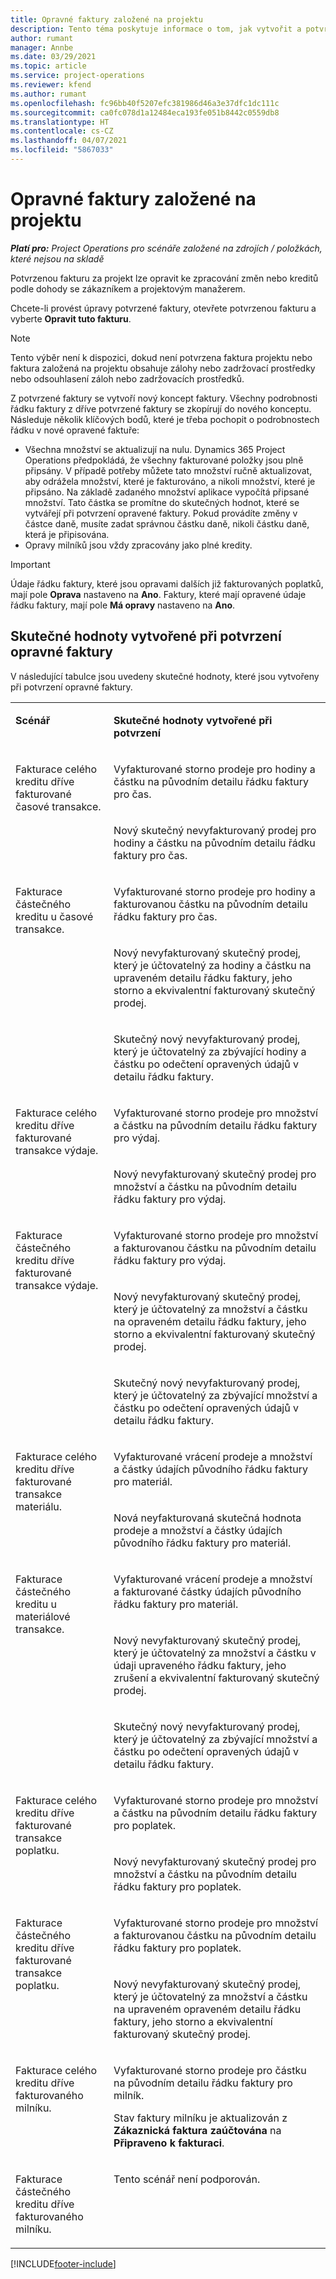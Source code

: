 ```yaml
---
title: Opravné faktury založené na projektu
description: Tento téma poskytuje informace o tom, jak vytvořit a potvrdit opravné faktury založené na projektu v Project Operations.
author: rumant
manager: Annbe
ms.date: 03/29/2021
ms.topic: article
ms.service: project-operations
ms.reviewer: kfend
ms.author: rumant
ms.openlocfilehash: fc96bb40f5207efc381986d46a3e37dfc1dc111c
ms.sourcegitcommit: ca0fc078d1a12484eca193fe051b8442c0559db8
ms.translationtype: HT
ms.contentlocale: cs-CZ
ms.lasthandoff: 04/07/2021
ms.locfileid: "5867033"
---
```

# <a name="corrective-project-based-invoices"></a>Opravné faktury založené na projektu

_**Platí pro:** Project Operations pro scénáře založené na zdrojích / položkách, které nejsou na skladě_

Potvrzenou fakturu za projekt lze opravit ke zpracování změn nebo kreditů podle dohody se zákazníkem a projektovým manažerem.

Chcete-li provést úpravy potvrzené faktury, otevřete potvrzenou fakturu a vyberte **Opravit tuto fakturu**. 

> [!NOTE]
> Tento výběr není k dispozici, dokud není potvrzena faktura projektu nebo faktura založená na projektu obsahuje zálohy nebo zadržovací prostředky nebo odsouhlasení záloh nebo zadržovacích prostředků.

Z potvrzené faktury se vytvoří nový koncept faktury. Všechny podrobnosti řádku faktury z dříve potvrzené faktury se zkopírují do nového konceptu. Následuje několik klíčových bodů, které je třeba pochopit o podrobnostech řádku v nové opravené faktuře:

- Všechna množství se aktualizují na nulu. Dynamics 365 Project Operations předpokládá, že všechny fakturované položky jsou plně připsány. V případě potřeby můžete tato množství ručně aktualizovat, aby odrážela množství, které je fakturováno, a nikoli množství, které je připsáno. Na základě zadaného množství aplikace vypočítá připsané množství. Tato částka se promítne do skutečných hodnot, které se vytvářejí při potvrzení opravené faktury. Pokud provádíte změny v částce daně, musíte zadat správnou částku daně, nikoli částku daně, která je připisována.
- Opravy milníků jsou vždy zpracovány jako plné kredity.


> [!IMPORTANT]
> Údaje řádku faktury, které jsou opravami dalších již fakturovaných poplatků, mají pole **Oprava** nastaveno na **Ano**. Faktury, které mají opravené údaje řádku faktury, mají pole **Má opravy** nastaveno na **Ano**.

## <a name="actuals-created-when-a-corrective-invoice-is-confirmed"></a>Skutečné hodnoty vytvořené při potvrzení opravné faktury

V následující tabulce jsou uvedeny skutečné hodnoty, které jsou vytvořeny při potvrzení opravné faktury.

<table border="0" cellspacing="0" cellpadding="0">
    <tbody>
        <tr>
            <td width="216" valign="top">
                <p>
                    <strong>Scénář</strong>
                </p>
            </td>
            <td width="808" valign="top">
                <p>
                    <strong>Skutečné hodnoty vytvořené při potvrzení</strong>
                </p>
            </td>
        </tr>
        <tr>
            <td width="216" rowspan="2" valign="top">
                <p>
Fakturace celého kreditu dříve fakturované časové transakce.
                </p>
            </td>
            <td width="408" valign="top">
                <p>
Vyfakturované storno prodeje pro hodiny a částku na původním detailu řádku faktury pro čas.
                </p>
            </td>
        </tr>
        <tr>
            <td width="408" valign="top">
                <p>
Nový skutečný nevyfakturovaný prodej pro hodiny a částku na původním detailu řádku faktury pro čas.
                </p>
            </td>
        </tr>
        <tr>
            <td width="216" rowspan="3" valign="top">
                <p>
Fakturace částečného kreditu u časové transakce.
                </p>
            </td>
            <td width="408" valign="top">
                <p>
Vyfakturované storno prodeje pro hodiny a fakturovanou částku na původním detailu řádku faktury pro čas.
                </p>
            </td>
        </tr>
        <tr>
            <td width="408" valign="top">
                <p>
Nový nevyfakturovaný skutečný prodej, který je účtovatelný za hodiny a částku na upraveném detailu řádku faktury, jeho storno a ekvivalentní fakturovaný skutečný prodej.
                </p>
            </td>
        </tr>
        <tr>
            <td width="408" valign="top">
                <p>
Skutečný nový nevyfakturovaný prodej, který je účtovatelný za zbývající hodiny a částku po odečtení opravených údajů v detailu řádku faktury.
                </p>
            </td>
        </tr>
        <tr>
            <td width="216" rowspan="2" valign="top">
                <p>
Fakturace celého kreditu dříve fakturované transakce výdaje.
                </p>
            </td>
            <td width="408" valign="top">
                <p>
Vyfakturované storno prodeje pro množství a částku na původním detailu řádku faktury pro výdaj.
                </p>
            </td>
        </tr>
        <tr>
            <td width="408" valign="top">
                <p>
Nový nevyfakturovaný skutečný prodej pro množství a částku na původním detailu řádku faktury pro výdaj.
                </p>
            </td>
        </tr>
        <tr>
            <td width="216" rowspan="3" valign="top">
                <p>
Fakturace částečného kreditu dříve fakturované transakce výdaje.
                </p>
            </td>
            <td width="408" valign="top">
                <p>
Vyfakturované storno prodeje pro množství a fakturovanou částku na původním detailu řádku faktury pro výdaj.
                </p>
            </td>
        </tr>
        <tr>
            <td width="408" valign="top">
                <p>
Nový nevyfakturovaný skutečný prodej, který je účtovatelný za množství a částku na opraveném detailu řádku faktury, jeho storno a ekvivalentní fakturovaný skutečný prodej.
                </p>
            </td>
        </tr>
        <tr>
            <td width="408" valign="top">
                <p>
Skutečný nový nevyfakturovaný prodej, který je účtovatelný za zbývající množství a částku po odečtení opravených údajů v detailu řádku faktury.
                </p>
            </td>
        </tr>
                <tr>
            <td width="216" rowspan="2" valign="top">
                <p>
Fakturace celého kreditu dříve fakturované transakce materiálu.
                </p>
            </td>
            <td width="408" valign="top">
                <p>
Vyfakturované vrácení prodeje a množství a částky údajích původního řádku faktury pro materiál.
                </p>
            </td>
        </tr>
        <tr>
            <td width="408" valign="top">
                <p>
Nová neyfakturovaná skutečná hodnota prodeje a množství a částky údajích původního řádku faktury pro materiál.
                </p>
            </td>
        </tr>
        <tr>
            <td width="216" rowspan="3" valign="top">
                <p>
Fakturace částečného kreditu u materiálové transakce.
                </p>
            </td>
            <td width="408" valign="top">
                <p>
Vyfakturované vrácení prodeje a množství a fakturované částky údajích původního řádku faktury pro materiál.
                </p>
            </td>
        </tr>
        <tr>
            <td width="408" valign="top">
                <p>
Nový nevyfakturovaný skutečný prodej, který je účtovatelný za množství a částku v údaji upraveného řádku faktury, jeho zrušení a ekvivalentní fakturovaný skutečný prodej.
                </p>
            </td>
        </tr>
        <tr>
            <td width="408" valign="top">
                <p>
Skutečný nový nevyfakturovaný prodej, který je účtovatelný za zbývající množství a částku po odečtení opravených údajů v detailu řádku faktury.
                </p>
            </td>
        </tr>
        <tr>
            <td width="216" rowspan="2" valign="top">
                <p>
Fakturace celého kreditu dříve fakturované transakce poplatku.
                </p>
            </td>
            <td width="408" valign="top">
                <p>
Vyfakturované storno prodeje pro množství a částku na původním detailu řádku faktury pro poplatek.
                </p>
            </td>
        </tr>
        <tr>
            <td width="408" valign="top">
                <p>
Nový nevyfakturovaný skutečný prodej pro množství a částku na původním detailu řádku faktury pro poplatek.
                </p>
            </td>
        </tr>
        <tr>
            <td width="216" rowspan="2" valign="top">
                <p>
Fakturace částečného kreditu dříve fakturované transakce poplatku.
                </p>
            </td>
            <td width="408" valign="top">
                <p>
Vyfakturované storno prodeje pro množství a fakturovanou částku na původním detailu řádku faktury pro poplatek.
                </p>
            </td>
        </tr>
        <tr>
            <td width="408" valign="top">
                <p>
Nový nevyfakturovaný skutečný prodej, který je účtovatelný za množství a částku na upraveném opraveném detailu řádku faktury, jeho storno a ekvivalentní fakturovaný skutečný prodej.
                </p>
            </td>
        </tr>
        <tr>
            <td width="216" valign="top">
                <p>
Fakturace celého kreditu dříve fakturovaného milníku.
                </p>
            </td>
            <td width="408" valign="top">
                <p>
Vyfakturované storno prodeje pro částku na původním detailu řádku faktury pro milník.
                </p>
                <p>
Stav faktury milníku je aktualizován z <b>Zákaznická faktura zaúčtována</b> na <b>Připraveno k fakturaci</b>.
                </p>
            </td>
        </tr>
        <tr>
            <td width="216" valign="top">
                <p>
Fakturace částečného kreditu dříve fakturovaného milníku.
                </p>
            </td>
            <td width="408" valign="top">
                <p>
Tento scénář není podporován.
                </p>
            </td>
        </tr>       
    </tbody>
</table>


[!INCLUDE[footer-include](../includes/footer-banner.md)]
